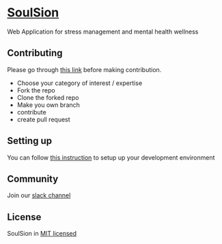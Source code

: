 # [SoulSion](https://www.soulsion.com/)


Web Application for stress management and mental health wellness

## Contributing

Please go through [this link](https://www.soulsion.com/contribute) before making contribution.

* Choose your category of interest / expertise
* Fork the repo
* Clone the forked repo
* Make you own branch
* contribute
* create pull request

## Setting up
You can follow [this instruction](https://www.soulsion.com/contribute-setup) to setup up your development environment

## Community
Join our [slack channel](https://join.slack.com/t/newworkspace-0vc3231/shared_invite/zt-kbpbgik6-HDxMwdHS_LxWYimZn6VPlw)


## License
SoulSion in [MIT licensed](https://opensource.org/licenses/MIT)


